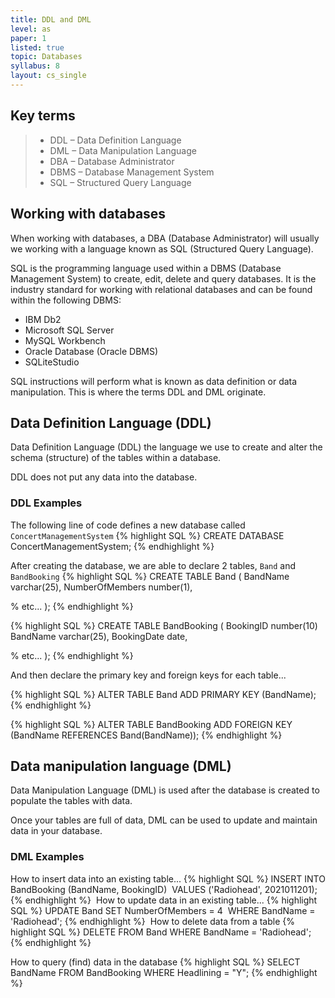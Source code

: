 ```yaml
---
title: DDL and DML
level: as
paper: 1
listed: true
topic: Databases
syllabus: 8
layout: cs_single
---
```


## Key terms

> - DDL – Data Definition Language
> - DML – Data Manipulation Language
> - DBA – Database Administrator
> - DBMS – Database Management System
> - SQL – Structured Query Language

## Working with databases

When working with databases, a DBA (Database Administrator) will usually we working with a language known as SQL (Structured Query Language). 

SQL is the programming language used within a DBMS (Database Management System) to create, edit, delete and query databases.​
It is the industry standard for working with relational databases and can be found within the following DBMS:
- IBM Db2​
- Microsoft SQL Server​
- MySQL Workbench​
- Oracle Database (Oracle DBMS)​
- SQLiteStudio

SQL instructions will perform what is known as data definition or data manipulation. This is where the terms DDL and DML originate.

## Data Definition Language (DDL)

Data Definition Language (DDL) the language we use to create and alter the schema (structure) of the tables within a database​.

DDL does not put any data into the database.

### DDL Examples

The following line of code defines a new database called `ConcertManagementSystem`
{% highlight SQL %}
CREATE DATABASE ConcertManagementSystem;​
{% endhighlight %}

After creating the database, we are able to declare 2 tables, `Band` and `BandBooking`
{% highlight SQL %}
CREATE TABLE Band (​
  BandName varchar(25),​
  NumberOfMembers number(1),​

  % etc...​
);​
{% endhighlight %}

{% highlight SQL %}
CREATE TABLE BandBooking (​
  BookingID number(10)​
  BandName varchar(25),​
  BookingDate date,​

  % etc...
);
{% endhighlight %}

And then declare the primary key and foreign keys for each table...

{% highlight SQL %}
ALTER TABLE Band 
    ADD PRIMARY KEY (BandName);​
{% endhighlight %}

{% highlight SQL %}
ALTER TABLE BandBooking 
    ADD FOREIGN KEY (BandName REFERENCES Band(BandName));
{% endhighlight %}

## Data manipulation language (DML)

Data Manipulation Language (DML) is used after the database is created to populate the tables with data.​

Once your tables are full of data, DML can be used to update and maintain data in your database.

### DML Examples

How to insert data into an existing table...
{% highlight SQL %}
INSERT INTO BandBooking (BandName, BookingID) ​
  VALUES ('Radiohead', 2021011201);​
{% endhighlight %}
​
How to update data in an existing table...
{% highlight SQL %}
UPDATE Band SET NumberOfMembers = 4 ​
  WHERE BandName = 'Radiohead';​
{% endhighlight %}
​
How to delete data from a table
{% highlight SQL %}
DELETE FROM Band WHERE BandName = 'Radiohead';
{% endhighlight %}

How to query (find) data in the database
{% highlight SQL %}
SELECT BandName 
    FROM BandBooking
    WHERE Headlining = "Y";
{% endhighlight %}
